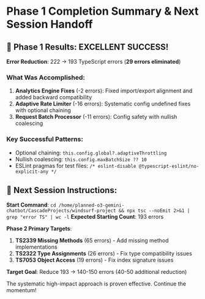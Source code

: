 # Phase 1 Completion Summary & Next Session Handoff

## 🎉 Phase 1 Results: EXCELLENT SUCCESS!

**Error Reduction**: 222 → 193 TypeScript errors (**29 errors eliminated**)

### What Was Accomplished:
1. **Analytics Engine Fixes** (-2 errors): Fixed import/export alignment and added backward compatibility
2. **Adaptive Rate Limiter** (-16 errors): Systematic config undefined fixes with optional chaining  
3. **Request Batch Processor** (-11 errors): Config safety with nullish coalescing

### Key Successful Patterns:
- Optional chaining: `this.config.global?.adaptiveThrottling`
- Nullish coalescing: `this.config.maxBatchSize ?? 10`
- ESLint pragmas for test files: `/* eslint-disable @typescript-eslint/no-explicit-any */`

## 🎯 Next Session Instructions:

**Start Command**: `cd /home/planned-o3-gemini-chatbot/CascadeProjects/windsurf-project && npx tsc --noEmit 2>&1 | grep "error TS" | wc -l`
**Expected Starting Count**: 193 errors

**Phase 2 Primary Targets**:
1. **TS2339 Missing Methods** (65 errors) - Add missing method implementations
2. **TS2322 Type Assignments** (26 errors) - Fix type compatibility issues  
3. **TS7053 Object Access** (19 errors) - Fix index signature issues

**Target Goal**: Reduce 193 → 140-150 errors (40-50 additional reduction)

The systematic high-impact approach is proven effective. Continue the momentum!
